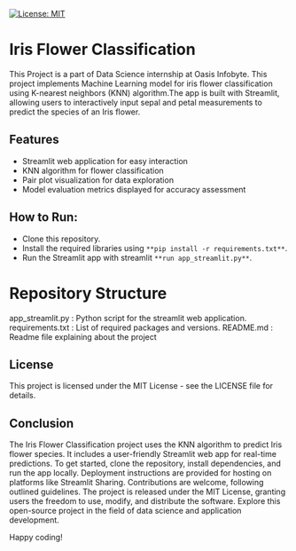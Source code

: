 [![License: MIT](https://img.shields.io/badge/License-MIT-yellow.svg)](https://opensource.org/licenses/MIT)


# Iris Flower Classification
This Project is a part of Data Science internship at Oasis Infobyte. This project implements Machine Learning model for iris flower classification using K-nearest neighbors (KNN) algorithm.The app is built with Streamlit, allowing users to interactively input sepal and petal measurements to predict the species of an Iris flower.

## Features

- Streamlit web application for easy interaction
- KNN algorithm for flower classification
- Pair plot visualization for data exploration
- Model evaluation metrics displayed for accuracy assessment

## How to Run:
- Clone this repository.
- Install the required libraries using `**pip install -r requirements.txt**`.
- Run the Streamlit app with streamlit `**run app_streamlit.py**`.

# Repository Structure
app_streamlit.py : Python script for the streamlit web application.
requirements.txt : List of required packages and versions.
README.md : Readme file explaining about the project


## License
This project is licensed under the MIT License - see the LICENSE file for details.

## Conclusion
The Iris Flower Classification project uses the KNN algorithm to predict Iris flower species. It includes a user-friendly Streamlit web app for real-time predictions. To get started, clone the repository, install dependencies, and run the app locally. Deployment instructions are provided for hosting on platforms like Streamlit Sharing. Contributions are welcome, following outlined guidelines. The project is released under the MIT License, granting users the freedom to use, modify, and distribute the software. Explore this open-source project in the field of data science and application development.

Happy coding!
